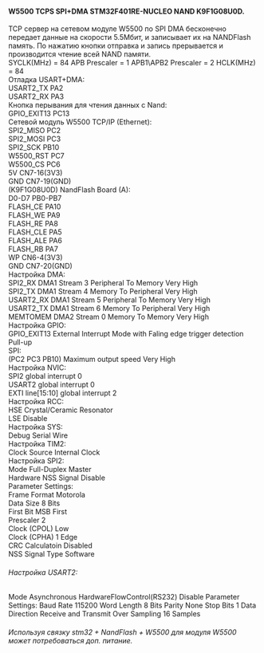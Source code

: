 #### W5500 TCPS SPI+DMA STM32F401RE-NUCLEO NAND K9F1G08U0D.  
TCP сервер на сетевом модуле W5500 по SPI DMA бесконечно передает данные на скорости 5.5Мбит, и записывает их на NANDFlash память. По нажатию кнопки отправка и запись прерывается и производится чтение всей NAND памяти.  
SYCLK(MHz) = 84  APB Prescaler = 1  APB1\APB2 Prescaler = 2  HCLK(MHz) = 84  
Отладка USART+DMA:  
  USART2_TX      PA2  
  USART2_RX      PA3  
Кнопка перывания для чтения данных с Nand:  
  GPIO_EXIT13    PC13  
Сетевой модуль W5500 ТСР/IP (Ethernet):  
  SPI2_MISO      PC2  
  SPI2_MOSI      PC3  
  SPI2_SCK       PB10  
  W5500_RST      PC7  
  W5500_CS       PC6  
  5V             CN7-16(3V3)  
  GND            CN7-19(GND)  
(K9F1G08U0D) NandFlash Board (A):  
  D0-D7          PB0-PB7  
  FLASH_CE       PA10  
  FLASH_WE       PA9  
  FLASH_RE       PA8  
  FLASH_CLE      PA5  
  FLASH_ALE      PA6  
  FLASH_RB       PA7  
  WP             CN6-4(3V3)  
  GND            CN7-20(GND)  
Настройка DMA:  
  SPI2_RX    DMA1 Stream 3  Peripheral To Memory  Very High  
  SPI2_TX    DMA1 Stream 4  Memory To Peripheral  Very High  
  USART2_RX  DMA1 Stream 5  Peripheral To Memory  Very High  
  USART2_TX  DMA1 Stream 6  Memory To Peripheral  Very High  
  MEMTOMEM   DMA2 Stream 0  Memory To Memory      Very High  
Настройка GPIO:  
  GPIO_EXIT13  External Interrupt Mode with Faling edge trigger detection  Pull-up  
    SPI:  
      (PC2 PC3 PB10) Maximum output speed  Very High  
Настройка NVIC:  
  SPI2              global interrupt  0  
  USART2            global interrupt  0  
  EXTI line[15:10]  global interrupt  2  
Настройка RCC:  
  HSE  Crystal/Ceramic Resonator  
  LSE  Disable  
Настройка SYS:  
  Debug  Serial Wire  
Настройка TIM2:  
  Clock Source  Internal Clock  
Настройка SPI2:  
  Mode                  Full-Duplex Master  
  Hardware NSS Signal   Disable  
    Parameter Settings:  
      Frame Format      Motorola  
      Data Size         8 Bits  
      First Bit         MSB First  
      Prescaler         2  
      Clock (CPOL)      Low  
      Clock (CPHA)      1 Edge  
      CRC Calculatoin   Disabled  
      NSS Signal Type   Software  
###### Настройка USART2:
  Mode                        Asynchronous
  HardwareFlowControl(RS232)  Disable
    Parameter Settings:
      Baud Rate               115200
      Word Length             8 Bits
      Parity                  None
      Stop Bits               1
      Data Direction          Receive and Transmit
      Over Sampling           16 Samples
###### Используя связку stm32 + NandFlash + W5500 для модуля W5500 может потребоваться доп. питание.
